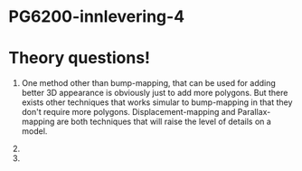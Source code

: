 # PG6200-innlevering-4

# Theory questions!

1. One method other than bump-mapping, that can be used for adding better 3D appearance is obviously just to add more polygons. 
But there exists other techniques that works simular to bump-mapping in that they don't require more polygons. Displacement-mapping and Parallax-mapping are both techniques that will raise the level of details on a model.

2. 

3. 